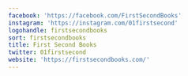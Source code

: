 ```yaml
---
facebook: 'https://facebook.com/FirstSecondBooks'
instagram: 'https://instagram.com/01firstsecond'
logohandle: firstsecondbooks
sort: firstsecondbooks
title: First Second Books
twitter: 01firstsecond
website: 'https://firstsecondbooks.com/'
---
```

